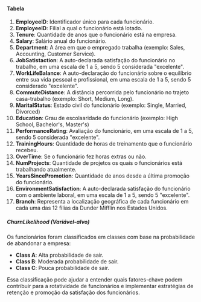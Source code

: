 #### Tabela

1. **EmployeeID**: Identificador único para cada funcionário.
1. **EmployeeID**: Filial a qual o funcionário está lotado.
3. **Tenure**: Quantidade de anos que o funcionário está na empresa.
4. **Salary**: Salário anual do funcionário.
5. **Department**: A área em que o empregado trabalha (exemplo: Sales, Accounting, Customer Service).
6. **JobSatistaction**: A auto-declarada satisfação do funcionário no trabalho, em uma escala de 1 a 5, sendo 5 considerada "excelente".
7. **WorkLifeBalance**: A auto-declaração do funcionário sobre o equilíbrio entre sua vida pessoal e profissional, em uma escala de 1 a 5, sendo 5 considerado "excelente".
8. **CommuteDistance**: A distância percorrida pelo funcionário no trajeto casa-trabalho (exemplo: Short, Medium, Long).
9. **MaritalStatus**: Estado civil do funcionário (exemplo: Single, Married, Divorced)
10. **Education**: Grau de escolaaridade do funcionário (exemplo: High School, Bachelor's, Master's)
11. **PerformanceRating**: Avaliação do funcionário, em uma escala de 1 a 5, sendo 5 considerada "excelente".
12. **TrainingHours**: Quantidade de horas de treinamento que o funcionário recebeu.
13. **OverTime**: Se o funcionário fez horas extras ou não.
14. **NumProjects**: Quantidade de projetos os quais o funcionários está trabalhando atualmente.
15. **YearsSincePromotion**: Quantidade de anos desde a última promoção do funcionário.
16. **EnvironmentSatisfaction**: A auto-declarada satisfação do funcionário com o ambiente laboral, em uma escala de 1 a 5, sendo 5 "excelente".
17. **Branch**: Representa a localização geográfica de cada funcionário em cada uma das 12 filias da Dunder Mifflin nos Estados Unidos.

##### ChurnLikelihood (Variável-alvo)

Os funcionários foram classificados em classes com base na probabilidade de abandonar a empresa:

- **Class A**: Alta probabilidade de sair.
- **Class B**: Moderada probabilidade de sair.
- **Class C**: Pouca probabilidade de sair.

Essa classificação pode ajudar a entender quais fatores-chave podem contribuir para a rotatividade de funcionários e implementar estratégias de retenção e promoção da satisfação dos funcionários. 
